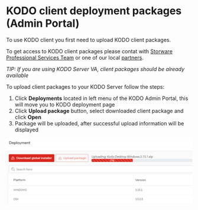 # KODO client deployment packages \(Admin Portal\)

To use KODO client you first need to upload KODO client packages.

To get access to KODO client packages please contat with [Storware Professional Services Team](mailto:ps@storware.eu) or one of our local [partners](https://storware.eu/en/partners/).

_TIP: If you are using KODO Server VA, client packages should be already available_

To upload client packages to your KODO Server follow the steps:

1. Click **Deployments** located in left menu of the KODO Admin Portal, this will move you to KODO deployment page
2. Click **Upload package** button, select downloaded client package and click **Open**
3. Package will be uploaded, after successful upload information will be displayed

![upload](../../.gitbook/assets/uploadpkg.png)

